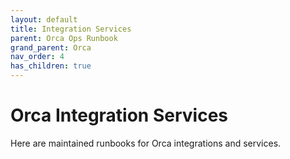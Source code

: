 ```yaml
---
layout: default
title: Integration Services
parent: Orca Ops Runbook
grand_parent: Orca
nav_order: 4
has_children: true
---
```

# Orca Integration Services
Here are maintained runbooks for Orca integrations and services.
